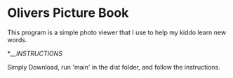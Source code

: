 # Olivers Picture Book

This program is a simple photo viewer that I use to help my kiddo learn new words.


**__INSTRUCTIONS*




Simply Download, run 'main' in the dist folder, and follow the instructions.

